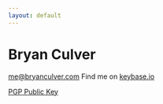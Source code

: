```yaml
---
layout: default
---
```


# Bryan Culver
me@bryanculver.com
Find me on [keybase.io](https://keybase.io/bryanculver)

[PGP Public Key](/pgp)
